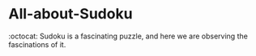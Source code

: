 # All-about-Sudoku
:octocat:
Sudoku is a fascinating puzzle, and here we are observing the fascinations of it.
